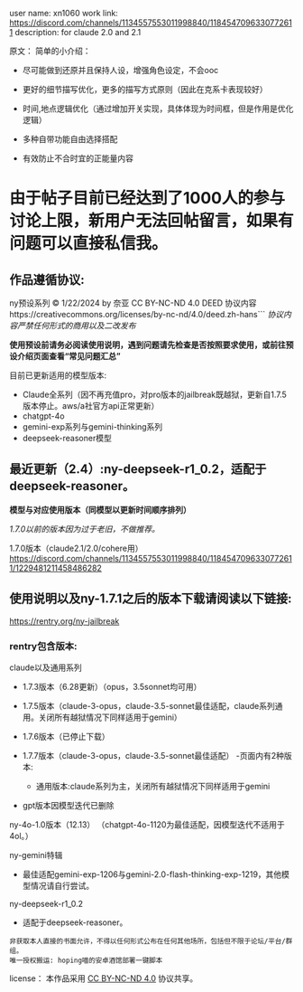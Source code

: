 user name: xn1060
work link: 
https://discord.com/channels/1134557553011998840/1184547096330772611
description: for claude 2.0 and 2.1

原文：
简单的小介绍：

- 尽可能做到还原并且保持人设，增强角色设定，不会ooc

- 更好的细节描写优化，更多的描写方式原则（因此在克系卡表现较好）

- 时间,地点逻辑优化（通过增加开关实现，具体体现为时间框，但是作用是优化逻辑）

- 多种自带功能自由选择搭配

- 有效防止不合时宜的正能量内容

# **由于帖子目前已经达到了1000人的参与讨论上限，新用户无法回帖留言，如果有问题可以直接私信我。**

## 作品遵循协议:
ny预设系列 © 1/22/2024 by 奈亚 CC BY-NC-ND 4.0 DEED 协议内容https://creativecommons.org/licenses/by-nc-nd/4.0/deed.zh-hans```
_*协议内容严禁任何形式的商用以及二改发布*_

**使用预设前请务必阅读使用说明，遇到问题请先检查是否按照要求使用，或前往预设介绍页面查看“常见问题汇总”**


目前已更新适用的模型版本:
- Claude全系列（因不再充值pro，对pro版本的jailbreak既越狱，更新自1.7.5版本停止。aws/a社官方api正常更新）
- chatgpt-4o
- gemini-exp系列与gemini-thinking系列
- deepseek-reasoner模型

## **最近更新（2.4）:ny-deepseek-r1_0.2，适配于deepseek-reasoner。**

**模型与对应使用版本（同模型以更新时间顺序排列）**

*1.7.0以前的版本因为过于老旧，不做推荐。*

1.7.0版本（claude2.1/2.0/cohere用）
https://discord.com/channels/1134557553011998840/1184547096330772611/1229481211458486282

## 使用说明以及ny-1.7.1之后的版本下载请阅读以下链接:
https://rentry.org/ny-jailbreak

### rentry包含版本:
claude以及通用系列
- 1.7.3版本（6.28更新）（opus，3.5sonnet均可用）

- 1.7.5版本（claude-3-opus，claude-3.5-sonnet最佳适配，claude系列通用。关闭所有越狱情况下同样适用于gemini）

- 1.7.6版本（已停止下载）

- 1.7.7版本（claude-3-opus，claude-3.5-sonnet最佳适配）
 -页面内有2种版本:
  - 通用版本:claude系列为主，关闭所有越狱情况下同样适用于gemini
 - gpt版本因模型迭代已删除

ny-4o-1.0版本（12.13）
（chatgpt-4o-1120为最佳适配，因模型迭代不适用于4ol。）

ny-gemini特辑
- 最佳适配gemini-exp-1206与gemini-2.0-flash-thinking-exp-1219，其他模型情况请自行尝试。

ny-deepseek-r1_0.2
- 适配于deepseek-reasoner。
```
非获取本人直接的书面允许，不得以任何形式公布在任何其他场所，包括但不限于论坛/平台/群组。
唯一授权搬运: hoping喵的安卓酒馆部署一键脚本
```



license：
本作品采用 [CC BY-NC-ND 4.0](https://creativecommons.org/licenses/by-nc-nd/4.0/) 协议共享。